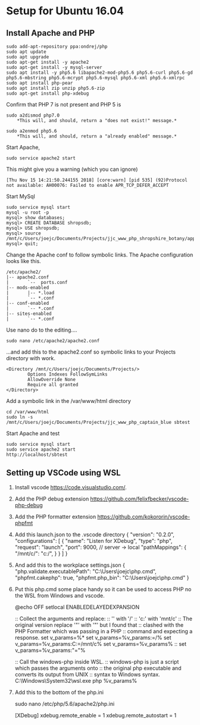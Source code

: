 # Setup for Ubuntu 16.04

## Install Apache and PHP

	sudo add-apt-repository ppa:ondrej/php
	sudo apt update
	sudo apt upgrade
	sudo apt-get install -y apache2
	sudo apt-get install -y mysql-server
	sudo apt install -y php5.6 libapache2-mod-php5.6 php5.6-curl php5.6-gd php5.6-mbstring php5.6-mcrypt php5.6-mysql php5.6-xml php5.6-xmlrpc
	sudo apt install php-pear 
	sudo apt install zip unzip php5.6-zip
	sudo apt-get install php-xdebug

Confirm that PHP 7 is not present and PHP 5 is

	sudo a2dismod php7.0
		*This will, and should, return a "does not exist!" message.*

	sudo a2enmod php5.6
 		*This will, and should, return a "already enabled" message.*

Start Apache, 

	sudo service apache2 start
	
This might give you a warning (which you can ignore)

	[Thu Nov 15 14:21:50.244155 2018] [core:warn] [pid 535] (92)Protocol not available: AH00076: Failed to enable APR_TCP_DEFER_ACCEPT
	
Start MySql

	sudo service mysql start
	mysql -u root -p
	mysql> show databases;
	mysql> CREATE DATABASE shropsdb;
	mysql> USE shropsdb;
	mysql> source /mnt/c/Users/joejc/Documents/Projects/jjc_www_php_shropshire_botany/application/database/shropsdb.sql
	mysql> quit;
	
Change the Apache conf to follow symbolic links.  The Apache configuration looks like this.

	/etc/apache2/
	|-- apache2.conf
	|       `--  ports.conf
	|-- mods-enabled
	|       |-- *.load
	|       `-- *.conf
	|-- conf-enabled
	|       `-- *.conf
	|-- sites-enabled
	|       `-- *.conf


Use nano do to the editing….

	sudo nano /etc/apache2/apache2.conf

…and add this to the apache2.conf so symbolic links to your Projects directory with work.

	<Directory /mnt/c/Users/joejc/Documents/Projects/>
	        Options Indexes FollowSymLinks
	        AllowOverride None
	        Require all granted
	</Directory>


Add a symbolic link in the /var/www/html directory

	cd /var/www/html
	sudo ln -s /mnt/c/Users/joejc/Documents/Projects/jjc_www_php_captain_blue sbtest

Start Apache and test

	sudo service mysql start
	sudo service apache2 start
	http://localhost/sbtest


## Setting up VSCode using WSL

1.	Install vscode https://code.visualstudio.com/.
2.	Add the PHP debug extension https://github.com/felixfbecker/vscode-php-debug
3.	Add the PHP formatter extension https://github.com/kokororin/vscode-phpfmt 
4.	Add this launch.json to the .vscode directory
{
    "version": "0.2.0",
    "configurations": [
        {
            "name": "Listen for XDebug",
            "type": "php",
            "request": "launch",
            "port": 9000,
            // server -> local
            "pathMappings": {
                "/mnt/c/": "c:/",
            }
        }
    ]
}
5.	And add this to the workplace settings.json
 {
    "php.validate.executablePath": "C:\\Users\\joejc\\php.cmd",
    "phpfmt.cakephp": true,
    "phpfmt.php_bin": "C:\\Users\\joejc\\php.cmd"
}

6.	Put this php.cmd some place handy so it can be used to access PHP no the WSL from Windows and vscode.

	@echo OFF
	setlocal ENABLEDELAYEDEXPANSION
	
	:: Collect the arguments and replace:
	:: '\' with '/'
	:: 'c:' with 'mnt/c'
	:: The original version replace '"' with '\"' but I found that
	:: clashed with the PHP Formatter which was passing in a PHP 
	:: command and expecting a response.
	set v_params=%*
	set v_params=%v_params:\=/%
	set v_params=%v_params:C:=/mnt/c%
	set v_params=%v_params%
	:: set v_params=%v_params:"=\"%
	
	:: Call the windows-php inside WSL.
	:: windows-php is just a script which passes the arguments onto
	:: the original php executable and converts its output from UNIX
	:: syntax to Windows syntax.
	C:\Windows\System32\wsl.exe php %v_params%

7.	Add this to the bottom of the php.ini 

	sudo nano /etc/php/5.6/apache2/php.ini
	
	[XDebug]
	xdebug.remote_enable = 1
	xdebug.remote_autostart = 1

